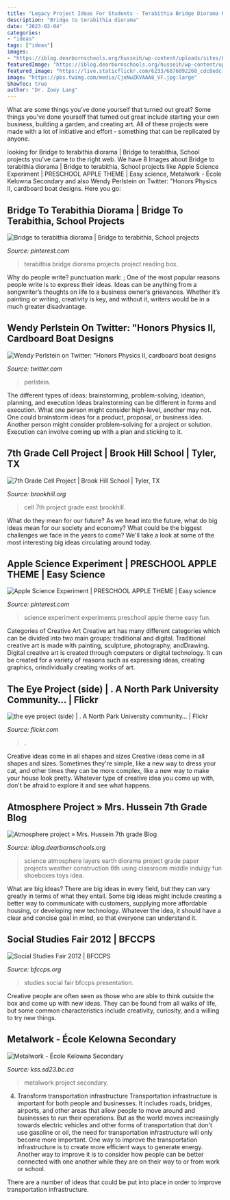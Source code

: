 ```yaml
---
title: "Legacy Project Ideas For Students - Terabithia Bridge Diorama Projects Project Reading Box"
description: "Bridge to terabithia diorama"
date: "2023-02-04"
categories:
- "ideas"
tags: ["ideas"]
images:
- "https://iblog.dearbornschools.org/husseih/wp-content/uploads/sites/883/2016/04/f46f63b31750a8c5be04b080e71d2d54.jpg"
featuredImage: "https://iblog.dearbornschools.org/husseih/wp-content/uploads/sites/883/2016/04/f46f63b31750a8c5be04b080e71d2d54.jpg"
featured_image: "https://live.staticflickr.com/6233/6876092268_cdc8edc7d0_b.jpg"
image: "https://pbs.twimg.com/media/CjeNwZKVAAA8_VF.jpg:large"
ShowToc: true
author: "Dr. Zoey Lang"
---
```



What are some things you’ve done yourself that turned out great?
Some things you've done yourself that turned out great include starting your own business, building a garden, and creating art. All of these projects were made with a lot of initiative and effort - something that can be replicated by anyone.

	

		
looking for Bridge to terabithia diorama | Bridge to terabithia, School projects you've came to the right web. We have 8 Images about Bridge to terabithia diorama | Bridge to terabithia, School projects like Apple Science Experiment | PRESCHOOL APPLE THEME | Easy science, Metalwork - École Kelowna Secondary and also Wendy Perlstein on Twitter: &quot;Honors Physics II, cardboard boat designs. Here you go:
		
    
## Bridge To Terabithia Diorama | Bridge To Terabithia, School Projects

<img loading=lazy src="https://i.pinimg.com/736x/5e/61/a3/5e61a36a49a6499752c4d87379eb116e--bridge-to-terabithia-diorama.jpg" onerror="this.onerror=null;this.src='https://tse1.mm.bing.net/th?id=OIP.QmD0TEKE5UbAoagpxBHf6gHaI9&amp;pid=15.1';" alt="Bridge to terabithia diorama | Bridge to terabithia, School projects">

_Source: pinterest.com_

>terabithia bridge diorama projects project reading box. 

	

Why do people write?
punctuation mark: ;
One of the most popular reasons people write is to express their ideas. Ideas can be anything from a songwriter’s thoughts on life to a business owner’s grievances. Whether it’s painting or writing, creativity is key, and without it, writers would be in a much greater disadvantage.

    
## Wendy Perlstein On Twitter: &quot;Honors Physics II, Cardboard Boat Designs

<img loading=lazy src="https://pbs.twimg.com/media/CjeNwZKVAAA8_VF.jpg:large" onerror="this.onerror=null;this.src='https://tse1.mm.bing.net/th?id=OIP.5lyTgHnbRw9WkBcP-l6CoQHaJ4&amp;pid=15.1';" alt="Wendy Perlstein on Twitter: &quot;Honors Physics II, cardboard boat designs">

_Source: twitter.com_

>perlstein. 

	

The different types of ideas: brainstorming, problem-solving, ideation, planning, and execution
Ideas brainstorming can be different in forms and execution. What one person might consider high-level, another may not. One could brainstorm ideas for a product, proposal, or business idea. Another person might consider problem-solving for a project or solution. Execution can involve coming up with a plan and sticking to it.

    
## 7th Grade Cell Project | Brook Hill School | Tyler, TX

<img loading=lazy src="https://www.brookhill.org/wp-content/uploads/2016/02/7th-cell-projectta-10.jpg" onerror="this.onerror=null;this.src='https://tse1.mm.bing.net/th?id=OIP.u1bVfMN3m3-HMa9erWoJaQHaE8&amp;pid=15.1';" alt="7th Grade Cell Project | Brook Hill School | Tyler, TX">

_Source: brookhill.org_

>cell 7th project grade east brookhill. 

	

What do they mean for our future?
As we head into the future, what do big ideas mean for our society and economy? What could be the biggest challenges we face in the years to come? We'll take a look at some of the most interesting big ideas circulating around today.

    
## Apple Science Experiment | PRESCHOOL APPLE THEME | Easy Science

<img loading=lazy src="https://i.pinimg.com/736x/7c/e1/b8/7ce1b853d9178b03a9f7632f2ccf1189--science-experiment-for-kids-science-fun.jpg?b=t" onerror="this.onerror=null;this.src='https://tse3.mm.bing.net/th?id=OIP.DIY4rLXasK0ntL7UDmlRSAHaLD&amp;pid=15.1';" alt="Apple Science Experiment | PRESCHOOL APPLE THEME | Easy science">

_Source: pinterest.com_

>science experiment experiments preschool apple theme easy fun. 

	

Categories of Creative Art
Creative art has many different categories which can be divided into two main groups: traditional and digital. Traditional creative art is made with painting, sculpture, photography, andDrawing. Digital creative art is created through computers or digital technology. It can be created for a variety of reasons such as expressing ideas, creating graphics, orindividually creating works of art.

    
## The Eye Project (side) | . A North Park University Community… | Flickr

<img loading=lazy src="https://live.staticflickr.com/6233/6876092268_cdc8edc7d0_b.jpg" onerror="this.onerror=null;this.src='https://tse1.mm.bing.net/th?id=OIP.HcRPc5_LH2C8Nppqv-DOlAHaLG&amp;pid=15.1';" alt="the eye project (side) | . A North Park University community… | Flickr">

_Source: flickr.com_

>. 

	

Creative ideas come in all shapes and sizes
Creative ideas come in all shapes and sizes. Sometimes they're simple, like a new way to dress your cat, and other times they can be more complex, like a new way to make your house look pretty. Whatever type of creative idea you come up with, don't be afraid to explore it and see what happens.

    
## Atmosphere Project » Mrs. Hussein 7th Grade Blog

<img loading=lazy src="https://iblog.dearbornschools.org/husseih/wp-content/uploads/sites/883/2016/04/f46f63b31750a8c5be04b080e71d2d54.jpg" onerror="this.onerror=null;this.src='https://tse2.mm.bing.net/th?id=OIP._bSdeOFUH_u6zA07PpDZNwHaJ3&amp;pid=15.1';" alt="Atmosphere project » Mrs. Hussein 7th grade Blog">

_Source: iblog.dearbornschools.org_

>science atmosphere layers earth diorama project grade paper projects weather construction 6th using classroom middle indulgy fun shoeboxes toys idea. 

	

What are big ideas?
There are big ideas in every field, but they can vary greatly in terms of what they entail. Some big ideas might include creating a better way to communicate with customers, supplying more affordable housing, or developing new technology. Whatever the idea, it should have a clear and concise goal in mind, so that everyone can understand it.

    
## Social Studies Fair 2012 | BFCCPS

<img loading=lazy src="http://bfccps.org/wordpress/wp-content/uploads/2012/12/Social-Studies-Fair-2012-35-1000x1500.jpg" onerror="this.onerror=null;this.src='https://tse1.mm.bing.net/th?id=OIP.qJ7caEbvp4Yn3u8RTLkDhwHaLH&amp;pid=15.1';" alt="Social Studies Fair 2012 | BFCCPS">

_Source: bfccps.org_

>studies social fair bfccps presentation. 

	

Creative people are often seen as those who are able to think outside the box and come up with new ideas. They can be found from all walks of life, but some common characteristics include creativity, curiosity, and a willing to try new things.

    
## Metalwork - École Kelowna Secondary

<img loading=lazy src="http://www.kss.sd23.bc.ca/ProgramsServices/Departments/TechEd/Metalwork/Documents/IMG_0087.JPG" onerror="this.onerror=null;this.src='https://tse4.mm.bing.net/th?id=OIP.1lhAiGP3Tp8dIYOMKXLVugHaE8&amp;pid=15.1';" alt="Metalwork - École Kelowna Secondary">

_Source: kss.sd23.bc.ca_

>metalwork project secondary. 

	

4) Transform transportation infrastructure
Transportation infrastructure is important for both people and businesses. It includes roads, bridges, airports, and other areas that allow people to move around and businesses to run their operations. But as the world moves increasingly towards electric vehicles and other forms of transportation that don't use gasoline or oil, the need for transportation infrastructure will only become more important. 
One way to improve the transportation infrastructure is to create more efficient ways to generate energy. Another way to improve it is to consider how people can be better connected with one another while they are on their way to or from work or school. 

There are a number of ideas that could be put into place in order to improve transportation infrastructure.

